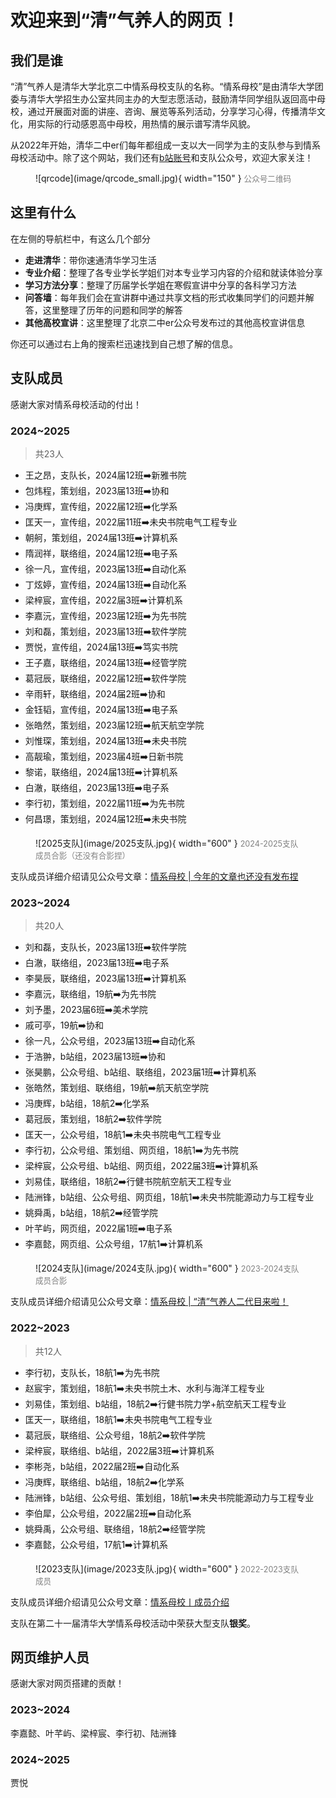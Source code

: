 # 欢迎来到“清”气养人的网页！

## 我们是谁
“清”气养人是清华大学北京二中情系母校支队的名称。“情系母校”是由清华大学团委与清华大学招生办公室共同主办的大型志愿活动，鼓励清华同学组队返回高中母校，通过开展面对面的讲座、咨询、展览等系列活动，分享学习心得，传播清华文化，用实际的行动感恩高中母校，用热情的展示谱写清华风貌。

从2022年开始，清华二中er们每年都组成一支以大一同学为主的支队参与到情系母校活动中。除了这个网站，我们还有[b站账号](https://space.bilibili.com/3493125404231966)和支队公众号，欢迎大家关注！

<figure markdown="span">
  ![qrcode](image/qrcode_small.jpg){ width="150" }
  <span style="color: gray; font-size: 0.9em;">公众号二维码</span>
</figure>

## 这里有什么

在左侧的导航栏中，有这么几个部分

* **走进清华**：带你速通清华学习生活
* **专业介绍**：整理了各专业学长学姐们对本专业学习内容的介绍和就读体验分享
* **学习方法分享**：整理了历届学长学姐在寒假宣讲中分享的各科学习方法
* **问答墙**：每年我们会在宣讲群中通过共享文档的形式收集同学们的问题并解答，这里整理了历年的问题和同学的解答
* **其他高校宣讲**：这里整理了北京二中er公众号发布过的其他高校宣讲信息

你还可以通过右上角的搜索栏迅速找到自己想了解的信息。

## 支队成员
感谢大家对情系母校活动的付出！

### 2024~2025
> 共23人

* 王之昂，支队长，2024届12班➡️新雅书院
* 包炜程，策划组，2023届13班➡️协和
* 冯庚辉，宣传组，2022届12班➡️化学系
* 匡天一，宣传组，2022届11班➡️未央书院电气工程专业
* 朝舸，策划组，2024届13班➡️计算机系
* 隋润祥，联络组，2024届12班➡️电子系
* 徐一凡，宣传组，2023届13班➡️自动化系
* 丁炫婷，宣传组，2024届13班➡️自动化系
* 梁梓宸，宣传组，2022届3班➡️计算机系
* 李嘉沅，宣传组，2023届12班➡️为先书院
* 刘和磊，策划组，2023届13班➡️软件学院
* 贾悦，宣传组，2024届13班➡️笃实书院
* 王子嘉，联络组，2024届13班➡️经管学院
* 葛冠辰，联络组，2022届12班➡️软件学院
* 辛雨轩，联络组，2024届2班➡️协和
* 金钰韬，宣传组，2024届13班➡️电子系
* 张皓然，策划组，2023届12班➡️航天航空学院
* 刘惟琛，策划组，2024届13班➡️未央书院
* 高靓瑜，策划组，2023届4班➡️日新书院
* 黎诺，联络组，2024届13班➡️计算机系
* 白澈，联络组，2023届13班➡️电子系
* 李行初，策划组，2022届11班➡️为先书院
* 何昌璟，策划组，2024届12班➡️未央书院

<figure markdown="span">
  ![2025支队](image/2025支队.jpg){ width="600" }
  <span style="color: gray; font-size: 0.9em;">2024-2025支队成员合影（还没有合影捏）</span>
</figure>

支队成员详细介绍请见公众号文章：[情系母校 | 今年的文章也还没有发布捏]()

### 2023~2024
> 共20人

* 刘和磊，支队长，2023届13班➡️软件学院
* 白澈，联络组，2023届13班➡️电子系
* 李昊辰，联络组，2023届13班➡️计算机系
* 李嘉沅，联络组，19航➡️为先书院
* 刘予墨，2023届6班➡️美术学院
* 戚可亭，19航➡️协和
* 徐一凡，公众号组，2023届13班➡️自动化系
* 于浩翀，b站组，2023届13班➡️协和
* 张昊鹏，公众号组、b站组、联络组，2023届1班➡️计算机系
* 张皓然，策划组、联络组，19航➡️航天航空学院
* 冯庚辉，b站组，18航2➡️化学系
* 葛冠辰，策划组，18航2➡️软件学院
* 匡天一，公众号组，18航1➡️未央书院电气工程专业
* 李行初，公众号组、策划组、网页组，18航1➡️为先书院
* 梁梓宸，公众号组、b站组、网页组，2022届3班➡️计算机系
* 刘易佳，联络组，18航2➡️行健书院航空航天工程专业
* 陆洲锋，b站组、公众号组、网页组，18航1➡️未央书院能源动力与工程专业
* 姚舜禹，b站组，18航2➡️经管学院
* 叶芊屿，网页组，2022届1班➡️电子系
* 李嘉懿，网页组、公众号组，17航1➡️计算机系

<figure markdown="span">
  ![2024支队](image/2024支队.jpg){ width="600" }
  <span style="color: gray; font-size: 0.9em;">2023-2024支队成员合影</span>
</figure>

支队成员详细介绍请见公众号文章：[情系母校 | “清”气养人二代目来啦！](https://mp.weixin.qq.com/s/yKGF-lvfAhHnvLrBL64sZw)

### 2022~2023
> 共12人

* 李行初，支队长，18航1➡️为先书院
* 赵宸宇，策划组，18航1➡️未央书院土木、水利与海洋工程专业
* 刘易佳，策划组、b站组，18航2➡️行健书院力学+航空航天工程专业
* 匡天一，联络组，18航1➡️未央书院电气工程专业
* 葛冠辰，联络组、公众号组，18航2➡️软件学院
* 梁梓宸，联络组、b站组，2022届3班➡️计算机系
* 李彬尧，b站组，2022届2班➡️自动化系
* 冯庚辉，联络组、b站组，18航2➡️化学系
* 陆洲锋，b站组、公众号组、策划组，18航1➡️未央书院能源动力与工程专业
* 李伯犀，公众号组，2022届2班➡️自动化系
* 姚舜禹，公众号组、联络组，18航2➡️经管学院
* 李嘉懿，公众号组，17航1➡️计算机系
  
<figure markdown="span">
  ![2023支队](image/2023支队.jpg){ width="600" }
  <span style="color: gray; font-size: 0.9em;">2022-2023支队成员</span>
</figure>

支队成员详细介绍请见公众号文章：[情系母校丨成员介绍](https://mp.weixin.qq.com/s/l2gkLvasPDedHzwxOoAKoA)

支队在第二十一届清华大学情系母校活动中荣获大型支队**银奖**。

## 网页维护人员
感谢大家对网页搭建的贡献！
### 2023~2024
李嘉懿、叶芊屿、梁梓宸、李行初、陆洲锋
### 2024~2025
贾悦